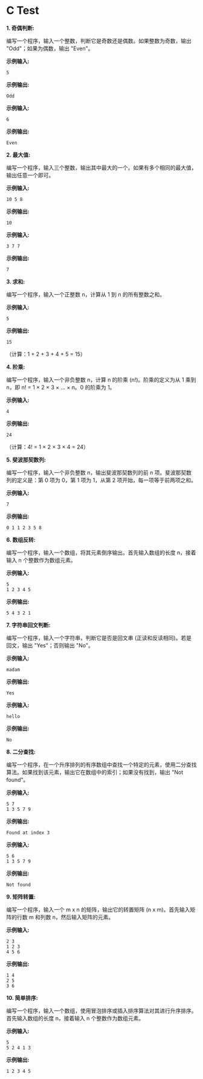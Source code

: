 # C Test

**1. 奇偶判断:**

   编写一个程序，输入一个整数，判断它是奇数还是偶数。如果整数为奇数，输出 "Odd"；如果为偶数，输出 "Even"。

   **示例输入:**
   ```
   5
   ```

   **示例输出:**
   ```
   Odd
   ```

   **示例输入:**
   ```
   6
   ```

   **示例输出:**
   ```
   Even
   ```

**2. 最大值:**

   编写一个程序，输入三个整数，输出其中最大的一个。如果有多个相同的最大值，输出任意一个即可。

   **示例输入:**
   ```
   10 5 8
   ```

   **示例输出:**
   ```
   10
   ```

   **示例输入:**
   ```
   3 7 7
   ```

   **示例输出:**
   ```
   7
   ```

**3. 求和:**

   编写一个程序，输入一个正整数 n，计算从 1 到 n 的所有整数之和。

   **示例输入:**
   ```
   5
   ```

   **示例输出:**
   ```
   15
   ```

   （计算：1 + 2 + 3 + 4 + 5 = 15）

**4. 阶乘:**

   编写一个程序，输入一个非负整数 n，计算 n 的阶乘 (n!)。阶乘的定义为从 1 乘到 n，即 n! = 1 × 2 × 3 × ... × n。0 的阶乘为 1。

   **示例输入:**
   ```
   4
   ```

   **示例输出:**
   ```
   24
   ```

   （计算：4! = 1 × 2 × 3 × 4 = 24）

**5. 斐波那契数列:**

   编写一个程序，输入一个非负整数 n，输出斐波那契数列的前 n 项。斐波那契数列的定义是：第 0 项为 0，第 1 项为 1，从第 2 项开始，每一项等于前两项之和。

   **示例输入:**
   ```
   7
   ```

   **示例输出:**
   ```
   0 1 1 2 3 5 8
   ```

**6. 数组反转:**

   编写一个程序，输入一个数组，将其元素倒序输出。首先输入数组的长度 n，接着输入 n 个整数作为数组元素。

   **示例输入:**
   ```
   5
   1 2 3 4 5
   ```

   **示例输出:**
   ```
   5 4 3 2 1
   ```

**7. 字符串回文判断:**

   编写一个程序，输入一个字符串，判断它是否是回文串 (正读和反读相同)。若是回文，输出 "Yes"；否则输出 "No"。

   **示例输入:**
   ```
   madam
   ```

   **示例输出:**
   ```
   Yes
   ```

   **示例输入:**
   ```
   hello
   ```

   **示例输出:**
   ```
   No
   ```

**8. 二分查找:**

   编写一个程序，在一个升序排列的有序数组中查找一个特定的元素，使用二分查找算法。如果找到该元素，输出它在数组中的索引；如果没有找到，输出 "Not found"。

   **示例输入:**
   ```
   5 7
   1 3 5 7 9
   ```

   **示例输出:**
   ```
   Found at index 3
   ```

   **示例输入:**
   ```
   5 6
   1 3 5 7 9
   ```

   **示例输出:**
   ```
   Not found
   ```

**9. 矩阵转置:**

   编写一个程序，输入一个 m x n 的矩阵，输出它的转置矩阵 (n x m)。首先输入矩阵的行数 m 和列数 n，然后输入矩阵的元素。

   **示例输入:**
   ```
   2 3
   1 2 3
   4 5 6
   ```

   **示例输出:**
   ```
   1 4
   2 5
   3 6
   ```

**10. 简单排序:**

   编写一个程序，输入一个数组，使用冒泡排序或插入排序算法对其进行升序排序。首先输入数组的长度 n，接着输入 n 个整数作为数组元素。

   **示例输入:**
   ```
   5
   5 2 4 1 3
   ```

   **示例输出:**
   ```
   1 2 3 4 5
   ``` 
